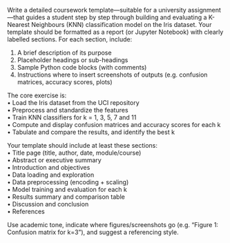 Write a detailed coursework template—suitable for a university assignment—that guides a student step by step through building and evaluating a K-Nearest Neighbours (KNN) classification model on the Iris dataset. Your template should be formatted as a report (or Jupyter Notebook) with clearly labelled sections. For each section, include:  
  1. A brief description of its purpose  
  2. Placeholder headings or sub-headings  
  3. Sample Python code blocks (with comments)  
  4. Instructions where to insert screenshots of outputs (e.g. confusion matrices, accuracy scores, plots)  

The core exercise is:  
• Load the Iris dataset from the UCI repository  
• Preprocess and standardize the features  
• Train KNN classifiers for k = 1, 3, 5, 7 and 11  
• Compute and display confusion matrices and accuracy scores for each k  
• Tabulate and compare the results, and identify the best k  

Your template should include at least these sections:  
  • Title page (title, author, date, module/course)  
  • Abstract or executive summary  
  • Introduction and objectives  
  • Data loading and exploration  
  • Data preprocessing (encoding + scaling)  
  • Model training and evaluation for each k  
  • Results summary and comparison table  
  • Discussion and conclusion  
  • References  

Use academic tone, indicate where figures/screenshots go (e.g. “Figure 1: Confusion matrix for k=3”), and suggest a referencing style.  
